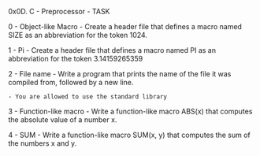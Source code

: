 0x0D. C - Preprocessor - TASK

0 - Object-like Macro
	- Create a header file that defines a macro named SIZE as an abbreviation for the token 1024.

1 -  Pi
	- Create a header file that defines a macro named PI as an abbreviation for the token 3.14159265359

2 - File name
	- Write a program that prints the name of the file it was compiled from, followed by a new line.

	- You are allowed to use the standard library

3 - Function-like macro
	- Write a function-like macro ABS(x) that computes the absolute value of a number x.

4 -  SUM
	- Write a function-like macro SUM(x, y) that computes the sum of the numbers x and y.


